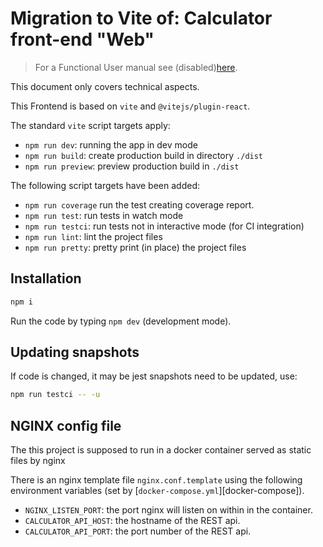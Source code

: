 # Migration to Vite of: Calculator front-end "Web"

> For a Functional User manual see (disabled)[here](./).

This document only covers technical aspects.

This Frontend is based on `vite` and `@vitejs/plugin-react`.

The standard `vite` script targets apply:

-   `npm run dev`: running the app in dev mode
-   `npm run build`: create production build in directory `./dist`
-   `npm run preview`: preview production build in `./dist`

The following script targets have been added:

-   `npm run coverage` run the test creating coverage report.
-   `npm run test`: run tests in watch mode
-   `npm run testci`: run tests not in interactive mode (for CI integration)
-   `npm run lint`: lint the project files
-   `npm run pretty`: pretty print (in place) the project files

## Installation

```bash
npm i
```

Run the code by typing `npm dev` (development mode).

## Updating snapshots

If code is changed, it may be jest snapshots need to be updated, use:

```bash
npm run testci -- -u
```

## NGINX config file

The this project is supposed to run in a docker container served as static files by nginx

There is an nginx template file `nginx.conf.template` using the following environment variables (set by [`docker-compose.yml`][docker-compose]).

-   `NGINX_LISTEN_PORT`: the port nginx will listen on within in the container.
-   `CALCULATOR_API_HOST`: the hostname of the REST api.
-   `CALCULATOR_API_PORT`: the port number of the REST api.

